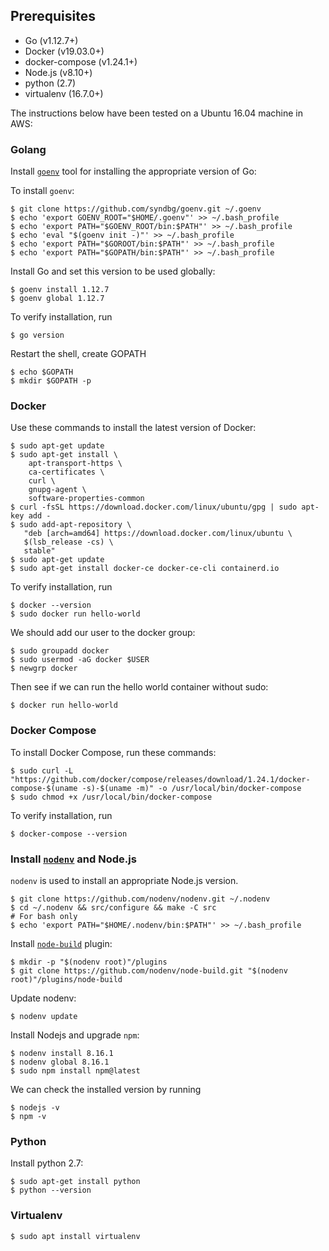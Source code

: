 ## Prerequisites
* Go (v1.12.7+)  
* Docker  (v19.03.0+)
* docker-compose (v1.24.1+)  
* Node.js (v8.10+)  
* python (2.7) 
* virtualenv (16.7.0+)  

The instructions below have been tested on a Ubuntu 16.04 machine in AWS:

### Golang

Install [`goenv`](https://github.com/syndbg/goenv/blob/master/INSTALL.md) tool for installing the appropriate version of Go:

To install `goenv`:
```
$ git clone https://github.com/syndbg/goenv.git ~/.goenv
$ echo 'export GOENV_ROOT="$HOME/.goenv"' >> ~/.bash_profile
$ echo 'export PATH="$GOENV_ROOT/bin:$PATH"' >> ~/.bash_profile
$ echo 'eval "$(goenv init -)"' >> ~/.bash_profile
$ echo 'export PATH="$GOROOT/bin:$PATH"' >> ~/.bash_profile
$ echo 'export PATH="$GOPATH/bin:$PATH"' >> ~/.bash_profile
```

Install Go and set this version to be used globally:
```
$ goenv install 1.12.7
$ goenv global 1.12.7
```

To verify installation, run
```
$ go version
```

Restart the shell, create GOPATH
```
$ echo $GOPATH
$ mkdir $GOPATH -p
```


### Docker
Use these commands to install the latest version of Docker:
```
$ sudo apt-get update
$ sudo apt-get install \
    apt-transport-https \
    ca-certificates \
    curl \
    gnupg-agent \
    software-properties-common
$ curl -fsSL https://download.docker.com/linux/ubuntu/gpg | sudo apt-key add -
$ sudo add-apt-repository \
   "deb [arch=amd64] https://download.docker.com/linux/ubuntu \
   $(lsb_release -cs) \
   stable"
$ sudo apt-get update
$ sudo apt-get install docker-ce docker-ce-cli containerd.io
```

To verify installation, run
```
$ docker --version
$ sudo docker run hello-world
```

We should add our user to the docker group:
```
$ sudo groupadd docker
$ sudo usermod -aG docker $USER
$ newgrp docker
```

Then see if we can run the hello world container without sudo:
```
$ docker run hello-world
```

### Docker Compose
To install Docker Compose, run these commands:
```
$ sudo curl -L "https://github.com/docker/compose/releases/download/1.24.1/docker-compose-$(uname -s)-$(uname -m)" -o /usr/local/bin/docker-compose
$ sudo chmod +x /usr/local/bin/docker-compose
```
To verify installation, run
```
$ docker-compose --version
```

### Install [`nodenv`](https://github.com/nodenv/nodenv) and Node.js

`nodenv` is used to install an appropriate Node.js version.

```
$ git clone https://github.com/nodenv/nodenv.git ~/.nodenv
$ cd ~/.nodenv && src/configure && make -C src
# For bash only
$ echo 'export PATH="$HOME/.nodenv/bin:$PATH"' >> ~/.bash_profile
```

Install [`node-build`](https://github.com/nodenv/node-build) plugin:

```
$ mkdir -p "$(nodenv root)"/plugins
$ git clone https://github.com/nodenv/node-build.git "$(nodenv root)"/plugins/node-build
```

Update nodenv:
```
$ nodenv update
```

Install Nodejs and upgrade `npm`:
```
$ nodenv install 8.16.1
$ nodenv global 8.16.1
$ sudo npm install npm@latest
```

We can check the installed version by running
```
$ nodejs -v
$ npm -v
```

### Python

Install python 2.7:

```
$ sudo apt-get install python
$ python --version
```

### Virtualenv

```
$ sudo apt install virtualenv
```
